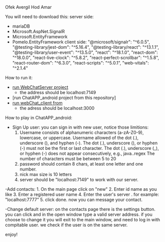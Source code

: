 Ofek Avergil 
Hod Amar 

You will need to download this:
server side:
- mariaDB
- Microsoft.AspNet.SignalR
- Microsoft.EntityFramework
- Pomelo.EntityFramework
client side:
    "@microsoft/signalr": "^6.0.5",
    "@testing-library/jest-dom": "^5.16.4",
    "@testing-library/react": "^13.1.1",
    "@testing-library/user-event": "^13.5.0",
    "react": "^18.1.0",
    "react-dom": "^18.0.0",
    "react-live-clock": "^5.8.2",
    "react-perfect-scrollbar": "^1.5.8",
    "react-router-dom": "^6.3.0",
    "react-scripts": "^5.0.1",
    "web-vitals": "^2.1.4"

How to run it:
- [run WebChatServer project](https://github.com/hodamarr/SeverEx2.git)
    - the address should be localhost:7149
- [run ChatAPP_android project from this repository]
- [run webChat_client from](https://github.com/hodamarr/WebChat_Client.git)
    - the adress should be localhost:3000

How to play in ChatAPP_android:
- Sign Up user:
    you can  sign in with new user, notice those limitions: 
    1. Username consists of alphanumeric characters (a-zA-Z0-9), lowercase, or uppercase.
    Username allowed of the dot (.), underscore (), and hyphen (-).
    The dot (.), underscore (), or hyphen (-) must not be the first or last character.
    The dot (.), underscore (_), or hyphen (-) does not appear consecutively, e.g., java..regex
    The number of characters must be between 5 to 20
    2. password should contain 8 chars, at least one letter and one number.
    3. nick max size is 10 letters
    4. server should be "localhost:7149" to work with our server. 
    
-Add contacts:
    1. On the main page click on "new"
    2. Enter id name as you like
    3. Enter a registered user name
    4. Enter the user's server . for example: "localhost:7777"
    5. click done. now you can message your contact.
    
-Change default server:
    on the contacts page there is the settings button. you can click and in the open window type a valid server address. if you choose to change it you will exit to the main window, and need to log in with compitable user. we check if the user is on the same server.

enjoy!
